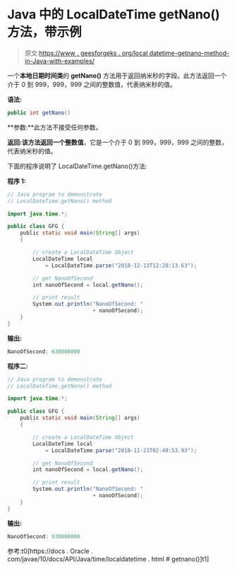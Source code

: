 # Java 中的 LocalDateTime getNano()方法，带示例

> 原文:[https://www . geesforgeks . org/local datetime-getnano-method-in-Java-with-examples/](https://www.geeksforgeeks.org/localdatetime-getnano-method-in-java-with-examples/)

一个**本地日期时间类**的 **getNano()** 方法用于返回纳米秒的字段。此方法返回一个介于 0 到 999，999，999 之间的整数值，代表纳米秒的值。

**语法:**

```java
public int getNano()

```

**参数:**此方法不接受任何参数。

**返回:**该方法返回一个**整数值**，它是一个介于 0 到 999，999，999 之间的整数，代表纳米秒的值。

下面的程序说明了 LocalDateTime.getNano()方法:

**程序 1:**

```java
// Java program to demonstrate
// LocalDateTime.getNano() method

import java.time.*;

public class GFG {
    public static void main(String[] args)
    {

        // create a LocalDateTime Object
        LocalDateTime local
            = LocalDateTime.parse("2018-12-13T12:28:13.63");

        // get NanoOfSecond
        int nanoOfSecond = local.getNano();

        // print result
        System.out.println("NanoOfSecond: "
                           + nanoOfSecond);
    }
}
```

**输出:**

```java
NanoOfSecond: 630000000

```

**程序二:**

```java
// Java program to demonstrate
// LocalDateTime.getNano() method

import java.time.*;

public class GFG {
    public static void main(String[] args)
    {

        // create a LocalDateTime Object
        LocalDateTime local
            = LocalDateTime.parse("2018-11-23T02:48:53.93");

        // get NanoOfSecond
        int nanoOfSecond = local.getNano();

        // print result
        System.out.println("NanoOfSecond: "
                           + nanoOfSecond);
    }
}
```

**输出:**

```java
NanoOfSecond: 930000000

```

参考:t0[https://docs . Oracle . com/javae/10/docs/API/Java/time/localdatetime . html # getnano()]t1]